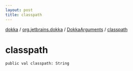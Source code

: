 ```yaml
---
layout: post
title: classpath
---
```

[dokka](../../index.md) / [org.jetbrains.dokka](../index.md) / [DokkaArguments](index.md) / [classpath](classpath.md)

# classpath

```
public val classpath: String
```
